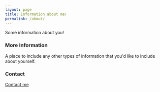```yaml
---
layout: page
title: Information about me!
permalink: /about/
---
```


Some information about you!

### More Information

A place to include any other types of information that you'd like to include about yourself.

### Contact

<a href="mailto:{{ site.email | encode_email }}" title="Contact me">Contact me</a>
